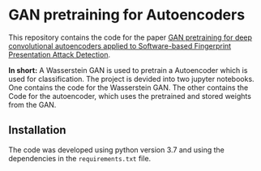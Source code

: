 # GAN pretraining for Autoencoders

This repository contains the code for the paper [GAN pretraining for deep convolutional
autoencoders applied to Software-based Fingerprint
Presentation Attack Detection](https://arxiv.org/pdf/2105.10213.pdf). 

**In short:** A Wasserstein GAN is used to pretrain a Autoencoder which is used for classification. The project is devided into two jupyter notebooks. One contains the code for the Wasserstein GAN. The other contains the Code for the autoencoder, which uses the pretrained and stored weights from the GAN. 

## Installation
The code was developed using python version 3.7 and using the dependencies in the `requirements.txt` file.
